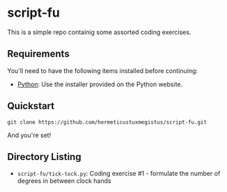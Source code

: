 # script-fu

This is a simple repo containig some assorted coding exercises.

## Requirements

You'll need to have the following items installed before continuing:

  * [Python](http://python.org): Use the installer provided on the Python website.

## Quickstart

```cli
git clone https://github.com/hermeticustuxmegistus/script-fu.git
```

And you're set!

## Directory Listing

  * `script-fu/tick-tock.py`: Coding exercise #1 - formulate the number of degrees in between clock hands

